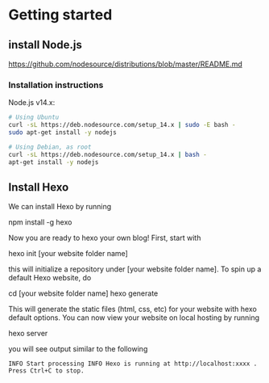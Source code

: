 # Getting started

## install Node.js
https://github.com/nodesource/distributions/blob/master/README.md
### Installation instructions
Node.js v14.x:
```bash
# Using Ubuntu
curl -sL https://deb.nodesource.com/setup_14.x | sudo -E bash -
sudo apt-get install -y nodejs

# Using Debian, as root
curl -sL https://deb.nodesource.com/setup_14.x | bash -
apt-get install -y nodejs
```

## Install Hexo
We can install Hexo  by running

npm install -g hexo

Now you are ready to hexo your own blog! First, start with

hexo init [your website folder name]

this will initialize a repository under [your website folder name]. To spin up a default Hexo website, do

cd [your website folder name]
hexo generate

This will generate the static files (html, css, etc) for your website with hexo default options. You can now view your website on local hosting by running

hexo server

you will see output similar to the following

    INFO Start processing INFO Hexo is running at http://localhost:xxxx . Press Ctrl+C to stop.

